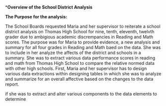 ***Overview of the School District Analysis**

**The Purpose for the analysis:**

  The School Boards requested Maria and her supervisor to reiterate a school district analysis on Thomas High School for nine, tenth, eleventh, twelvth grader due to ambigious academic discrempancies in Reading and Math scores. The purpose was for Maria to provide evidence, a new analysis and summary for all four grades in Reading and Math baed on the data. She was to include in her analyze the affects of the district and schools in a summary. She was to extract various data performance scores in reading and math from Thomas High School to compare the relative normed data with other high schools. 
First, Maria and her supervisor has to design various data extractions within designing  tables in which she was to analyze and summarize for an overall affective based on the changes to the data report.   

if she was to extract and alter various components to the data elements to determine 
